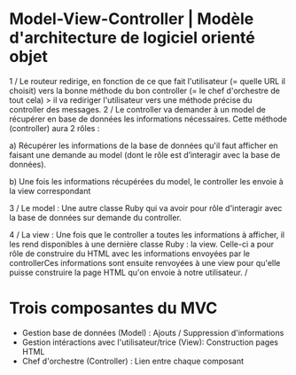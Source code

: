 # Model-View-Controller | Modèle d'architecture de logiciel orienté objet

1 / Le routeur redirige, en fonction de ce que fait l'utilisateur (= quelle URL il choisit) vers la bonne méthode du bon controller (= le chef d'orchestre de tout cela) > il va rediriger l'utilisateur vers une méthode précise du controller des messages.
2 / Le controller va demander à un model de récupérer en base de données les informations nécessaires. Cette méthode (controller) aura 2 rôles : 

a) Récupérer les informations de la base de données qu'il faut afficher en faisant une demande au model (dont le rôle est d’interagir avec la base de données).

b) Une fois les informations récupérées du model, le controller les envoie à la view correspondant

3 / Le model : Une autre classe Ruby qui va avoir pour rôle d'interagir avec la base de données sur demande du controller. 

4 / La view : Une fois que le controller a toutes les informations à afficher, il les rend disponibles à une dernière classe Ruby : la view. Celle-ci a pour rôle de construire du HTML avec les informations envoyées par le controllerCes informations sont ensuite renvoyées à une view pour qu'elle puisse construire la page HTML qu'on envoie à notre utilisateur. 
 / 
# Trois composantes du MVC

- Gestion base de données (Model) : Ajouts / Suppression d'informations
- Gestion intéractions avec l'utilisateur/trice (View): Construction pages HTML
- Chef d'orchestre (Controller) : Lien entre chaque composant
